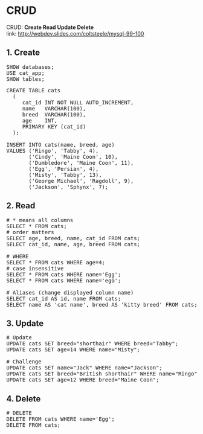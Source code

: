 # CRUD

CRUD: **Create Read Update Delete** \
link: <http://webdev.slides.com/coltsteele/mysql-99-100>

## 1. Create

<pre>SHOW databases;
USE cat_app;
SHOW tables;</pre>

<pre>CREATE TABLE cats
  (
     cat_id INT NOT NULL AUTO_INCREMENT,
     name   VARCHAR(100),
     breed  VARCHAR(100),
     age    INT,
     PRIMARY KEY (cat_id)
  );
  
INSERT INTO cats(name, breed, age)
VALUES ('Ringo', 'Tabby', 4),
       ('Cindy', 'Maine Coon', 10),
       ('Dumbledore', 'Maine Coon', 11),
       ('Egg', 'Persian', 4),
       ('Misty', 'Tabby', 13),
       ('George Michael', 'Ragdoll', 9),
       ('Jackson', 'Sphynx', 7);
</pre>

## 2. Read

<pre># * means all columns
SELECT * FROM cats;
# order matters
SELECT age, breed, name, cat_id FROM cats;
SELECT cat_id, name, age, breed FROM cats;

# WHERE
SELECT * FROM cats WHERE age=4;
# case insensitive
SELECT * FROM cats WHERE name='Egg';
SELECT * FROM cats WHERE name='egG';

# Aliases (change displayed column name)
SELECT cat_id AS id, name FROM cats;
SELECT name AS 'cat name', breed AS 'kitty breed' FROM cats;</pre>

## 3. Update

<pre># Update
UPDATE cats SET breed="shorthair" WHERE breed="Tabby";
UPDATE cats SET age=14 WHERE name="Misty";

# Challenge
UPDATE cats SET name="Jack" WHERE name="Jackson";
UPDATE cats SET breed="British shorthair" WHERE name="Ringo";
UPDATE cats SET age=12 WHERE breed="Maine Coon";</pre>

## 4. Delete

<pre># DELETE
DELETE FROM cats WHERE name='Egg';
DELETE FROM cats;</pre>
